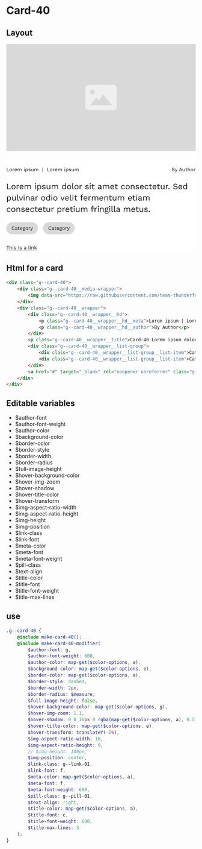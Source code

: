 # Card-40

## Layout

![alt text][card-40]

[card-40]: /src/img/global-components/card/card-40.jpg

## Html for a card

```html
<div class="g--card-40">
    <div class="g--card-40__media-wrapper">
        <img data-src="https://raw.githubusercontent.com/team-thunderfoot/ui/main/src/img/global-components/img-placeholder.jpg" src="/src/img/global-components/placeholder.jpg" alt="alt text" class="g--card-40__media-wrapper__media g--lazy-01" />
    </div>
    <div class="g--card-40__wrapper">
        <div class="g--card-40__wrapper__hd">
            <p class="g--card-40__wrapper__hd__meta">Lorem ipsum | Lorem ipsum</p>
            <p class="g--card-40__wrapper__hd__author">By Author</p>
        </div>
        <p class="g--card-40__wrapper__title">Card-40 Lorem ipsum dolor sit amet consectetur. Sed pulvinar odio velit fermentum etiam consectetur pretium fringilla metus.</p>
        <div class="g--card-40__wrapper__list-group">
            <div class="g--card-40__wrapper__list-group__list-item">Category</div>
            <div class="g--card-40__wrapper__list-group__list-item">Category</div>
        </div>
        <a href="#" target="_blank" rel="noopener noreferrer" class="g--card-40__wrapper__link">This is a link</a>
    </div>
</div>
```

## Editable variables

- $author-font
- $author-font-weight
- $author-color
- $background-color
- $border-color
- $border-style
- $border-width
- $border-radius
- $full-image-height
- $hover-background-color
- $hover-img-zoom
- $hover-shadow
- $hover-title-color
- $hover-transform
- $img-aspect-ratio-width
- $img-aspect-ratio-height
- $img-height
- $img-position
- $link-class
- $link-font
- $meta-color
- $meta-font
- $meta-font-weight
- $pill-class
- $text-align
- $title-color
- $title-font
- $title-font-weight
- $title-max-lines

## use

```scss
.g--card-40 {
    @include make-card-40();
    @include make-card-40-modifier(
        $author-font: g,
        $author-font-weight: 600,
        $author-color: map-get($color-options, a),
        $background-color: map-get($color-options, e),
        $border-color: map-get($color-options, a),
        $border-style: dashed,
        $border-width: 2px,
        $border-radius: $measure,
        $full-image-height: false,
        $hover-background-color: map-get($color-options, g),
        $hover-img-zoom: 1.1,
        $hover-shadow: 0 0 16px 0 rgba(map-get($color-options, a), 0.5),
        $hover-title-color: map-get($color-options, e),
        $hover-transform: translateY(-5%),
        $img-aspect-ratio-width: 16,
        $img-aspect-ratio-height: 9,
        // $img-height: 100px,
        $img-position: center,
        $link-class: g--link-01,
        $link-font: f,
        $meta-color: map-get($color-options, a),
        $meta-font: f,
        $meta-font-weight: 600,
        $pill-class: g--pill-01,
        $text-align: right,
        $title-color: map-get($color-options, a),
        $title-font: c,
        $title-font-weight: 600,
        $title-max-lines: 3
    );
}
```
